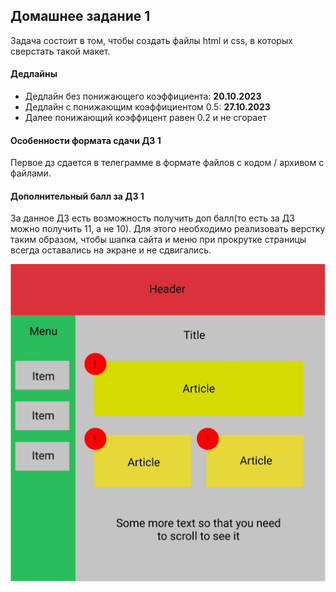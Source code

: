 ## Домашнее задание 1

Задача состоит в том, чтобы создать файлы html и css, в которых сверстать такой макет.

#### Дедлайны

- Дедлайн без понижающего коэффициента: **20.10.2023**
- Дедлайн с понижающим коэффициентом 0.5: **27.10.2023**
- Далее понижающий коэффицент равен 0.2 и не сгорает
  
#### Особенности формата сдачи ДЗ 1

Первое дз сдается в телеграмме в формате файлов с кодом / архивом с файлами.

#### Дополнительный балл за ДЗ 1

За данное ДЗ есть возможность получить доп балл(то есть за ДЗ можно получить 11, а не 10).
Для этого необходимо реализовать верстку таким образом,
чтобы шапка сайта и меню при прокрутке страницы всегда оставались на экране и не сдвигались.


![](./layout.png)
